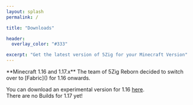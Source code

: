 ```yaml
---
layout: splash
permalink: /

title: "Downloads"

header:
  overlay_color: "#333"

excerpt: "Get the latest version of 5Zig for your Minecraft Version"
---
```


<div class=".notice--danger">**Minecraft 1.16 and 1.17.x**  
The team of 5Zig Reborn decided to switch over to [Fabric]() for 1.16 onwards.

You can download an experimental version for 1.16 [here]().  
There are no Builds for 1.17 yet!</div>